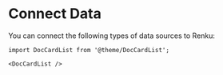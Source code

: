 # Connect Data

You can connect the following types of data sources to Renku:

```mdx-code-block
import DocCardList from '@theme/DocCardList';

<DocCardList />
```
